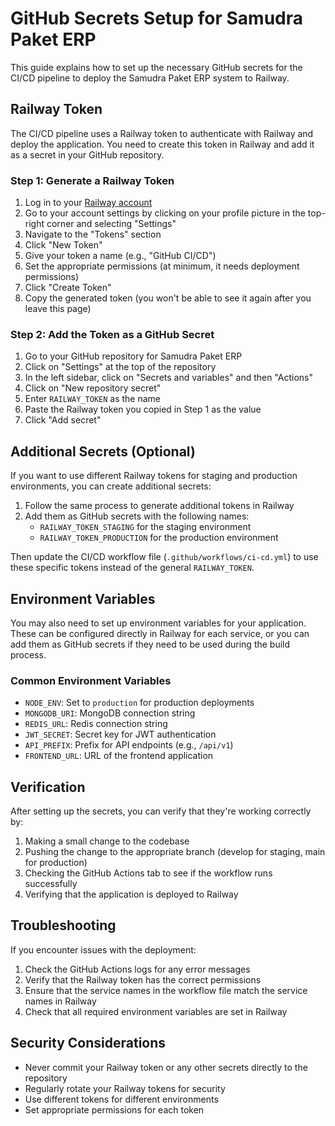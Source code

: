 # GitHub Secrets Setup for Samudra Paket ERP

This guide explains how to set up the necessary GitHub secrets for the CI/CD pipeline to deploy the Samudra Paket ERP system to Railway.

## Railway Token

The CI/CD pipeline uses a Railway token to authenticate with Railway and deploy the application. You need to create this token in Railway and add it as a secret in your GitHub repository.

### Step 1: Generate a Railway Token

1. Log in to your [Railway account](https://railway.app)
2. Go to your account settings by clicking on your profile picture in the top-right corner and selecting "Settings"
3. Navigate to the "Tokens" section
4. Click "New Token"
5. Give your token a name (e.g., "GitHub CI/CD")
6. Set the appropriate permissions (at minimum, it needs deployment permissions)
7. Click "Create Token"
8. Copy the generated token (you won't be able to see it again after you leave this page)

### Step 2: Add the Token as a GitHub Secret

1. Go to your GitHub repository for Samudra Paket ERP
2. Click on "Settings" at the top of the repository
3. In the left sidebar, click on "Secrets and variables" and then "Actions"
4. Click on "New repository secret"
5. Enter `RAILWAY_TOKEN` as the name
6. Paste the Railway token you copied in Step 1 as the value
7. Click "Add secret"

## Additional Secrets (Optional)

If you want to use different Railway tokens for staging and production environments, you can create additional secrets:

1. Follow the same process to generate additional tokens in Railway
2. Add them as GitHub secrets with the following names:
   - `RAILWAY_TOKEN_STAGING` for the staging environment
   - `RAILWAY_TOKEN_PRODUCTION` for the production environment

Then update the CI/CD workflow file (`.github/workflows/ci-cd.yml`) to use these specific tokens instead of the general `RAILWAY_TOKEN`.

## Environment Variables

You may also need to set up environment variables for your application. These can be configured directly in Railway for each service, or you can add them as GitHub secrets if they need to be used during the build process.

### Common Environment Variables

- `NODE_ENV`: Set to `production` for production deployments
- `MONGODB_URI`: MongoDB connection string
- `REDIS_URL`: Redis connection string
- `JWT_SECRET`: Secret key for JWT authentication
- `API_PREFIX`: Prefix for API endpoints (e.g., `/api/v1`)
- `FRONTEND_URL`: URL of the frontend application

## Verification

After setting up the secrets, you can verify that they're working correctly by:

1. Making a small change to the codebase
2. Pushing the change to the appropriate branch (develop for staging, main for production)
3. Checking the GitHub Actions tab to see if the workflow runs successfully
4. Verifying that the application is deployed to Railway

## Troubleshooting

If you encounter issues with the deployment:

1. Check the GitHub Actions logs for any error messages
2. Verify that the Railway token has the correct permissions
3. Ensure that the service names in the workflow file match the service names in Railway
4. Check that all required environment variables are set in Railway

## Security Considerations

- Never commit your Railway token or any other secrets directly to the repository
- Regularly rotate your Railway tokens for security
- Use different tokens for different environments
- Set appropriate permissions for each token
